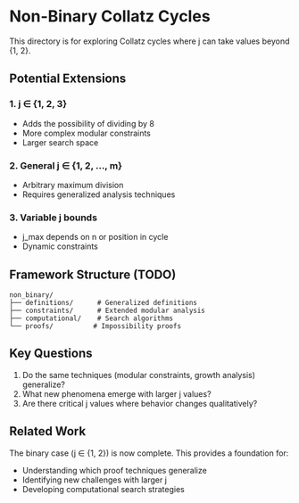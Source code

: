 # Non-Binary Collatz Cycles

This directory is for exploring Collatz cycles where j can take values beyond {1, 2}.

## Potential Extensions

### 1. j ∈ {1, 2, 3}
- Adds the possibility of dividing by 8
- More complex modular constraints
- Larger search space

### 2. General j ∈ {1, 2, ..., m}
- Arbitrary maximum division
- Requires generalized analysis techniques

### 3. Variable j bounds
- j_max depends on n or position in cycle
- Dynamic constraints

## Framework Structure (TODO)

```
non_binary/
├── definitions/      # Generalized definitions
├── constraints/      # Extended modular analysis
├── computational/    # Search algorithms
└── proofs/          # Impossibility proofs
```

## Key Questions

1. Do the same techniques (modular constraints, growth analysis) generalize?
2. What new phenomena emerge with larger j values?
3. Are there critical j values where behavior changes qualitatively?

## Related Work

The binary case (j ∈ {1, 2}) is now complete. This provides a foundation for:
- Understanding which proof techniques generalize
- Identifying new challenges with larger j
- Developing computational search strategies